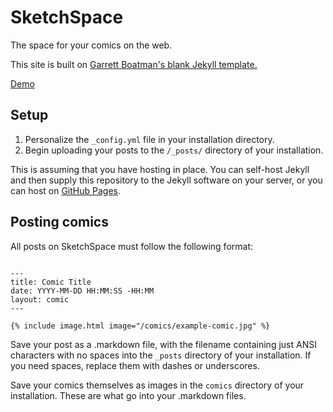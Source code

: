 # SketchSpace
The space for your comics on the web.


This site is built on [Garrett Boatman's blank Jekyll template.](https://github.com/garrettboatman/Blank-Theme-Jekyll)

[Demo](http://emilsayahi.github.io/SketchSpace)




## Setup
1. Personalize the ```_config.yml``` file in your installation directory.
2. Begin uploading your posts to the ```/_posts/``` directory of your installation.

This is assuming that you have hosting in place.
You can self-host Jekyll and then supply this repository to the Jekyll software on your server, or you can host on [GitHub Pages](https://pages.github.com/).

## Posting comics
All posts on SketchSpace must follow the following format:

```

---
title: Comic Title
date: YYYY-MM-DD HH:MM:SS -HH:MM
layout: comic
---

{% include image.html image="/comics/example-comic.jpg" %}

```

Save your post as a .markdown file, with the filename containing just ANSI characters with no spaces into the ```_posts``` directory of your installation. If you need spaces, replace them with dashes or underscores.

Save your comics themselves as images in the ```comics``` directory of your installation. These are what go into your .markdown files.
